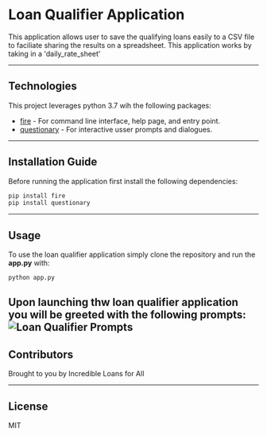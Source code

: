 # Loan Qualifier Application
This application allows user to save the qualifying loans easily to a CSV file to faciliate sharing the results on a spreadsheet. This application works by taking in a 'daily_rate_sheet'

---

## Technologies

This project leverages python 3.7 wih the following packages: 
* [fire](https://github.com/google/python-fire) - For command line interface, help page, and entry point.
* [questionary](https://github.com/tmbo/questionary) - For interactive usser prompts and dialogues.
---

## Installation Guide

Before running the application first install the following dependencies:
```python
pip install fire
pip install questionary
```

---

## Usage

To use the loan qualifier application simply clone the repository and run the **app.py** with:
```python 
python app.py
```

Upon launching thw loan qualifier application you will be greeted with the following prompts:
![Loan Qualifier Prompts]()
---

## Contributors

Brought to you by Incredible Loans for All

---

## License

MIT
